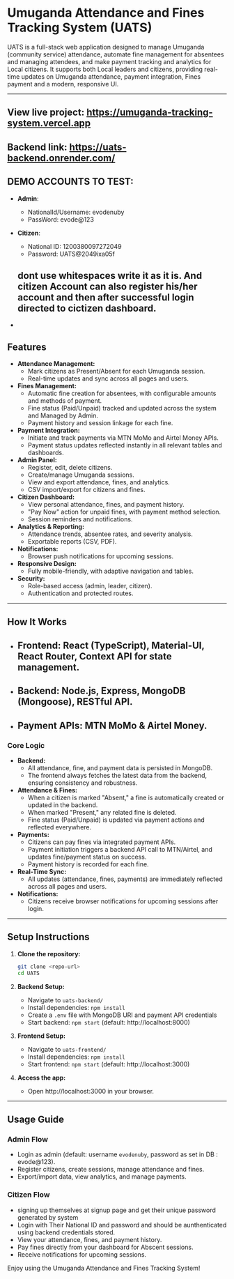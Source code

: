 # Umuganda Attendance and Fines Tracking System (UATS)

UATS is a full-stack web application designed to manage Umuganda (community service) attendance, automate fine management for absentees and managing attendees, and make payment tracking and analytics for Local citizens. It supports both Local leaders and citizens, providing real-time updates on Umuganda attendance, payment integration, Fines payment and a modern, responsive UI.

---
## View live project: https://umuganda-tracking-system.vercel.app
## Backend link: https://uats-backend.onrender.com/

## DEMO ACCOUNTS TO TEST:
  - **Admin**:
      - NationalId/Username: evodenuby
      - PassWord:        evode@123 
  -  **Citizen**:
      - National ID: 1200380097272049
      - Password:    UATS@2049ixa05f	    
      ## dont use whitespaces write it as it is. And citizen Account can also register his/her account and then after successful login directed to cictizen dashboard.

  -  
## Features
- **Attendance Management:**
  - Mark citizens as Present/Absent for each Umuganda session.
  - Real-time updates and sync across all pages and users.
- **Fines Management:**
  - Automatic fine creation for absentees, with configurable amounts and methods of payment.
  - Fine status (Paid/Unpaid) tracked and updated across the system and Managed by Admin.
  - Payment history and session linkage for each fine.
- **Payment Integration:**
  - Initiate and track payments via MTN MoMo and Airtel Money APIs.
  - Payment status updates reflected instantly in all relevant tables and dashboards.
- **Admin Panel:**
  - Register, edit, delete citizens.
  - Create/manage Umuganda sessions.
  - View and export attendance, fines, and analytics.
  - CSV import/export for citizens and fines.
- **Citizen Dashboard:**
  - View personal attendance, fines, and payment history.
  - "Pay Now" action for unpaid fines, with payment method selection.
  - Session reminders and notifications.
- **Analytics & Reporting:**
  - Attendance trends, absentee rates, and severity analysis.
  - Exportable reports (CSV, PDF).
- **Notifications:**
  - Browser push notifications for upcoming sessions.
- **Responsive Design:**
  - Fully mobile-friendly, with adaptive navigation and tables.
- **Security:**
  - Role-based access (admin, leader, citizen).
  - Authentication and protected routes.

---

## How It Works
### 
- ## Frontend: React (TypeScript), Material-UI, React Router, Context API for state management.
- ## Backend:  Node.js, Express, MongoDB (Mongoose), RESTful API.
- ## Payment APIs: MTN MoMo & Airtel Money.

### Core Logic
- **Backend:**
  - All attendance, fine, and payment data is persisted in MongoDB.
  - The frontend always fetches the latest data from the backend, ensuring consistency and robustness.
- **Attendance & Fines:**
  - When a citizen is marked "Absent," a fine is automatically created or updated in the backend.
  - When marked "Present," any related fine is deleted.
  - Fine status (Paid/Unpaid) is updated via payment actions and reflected everywhere.
- **Payments:**
  - Citizens can pay fines via integrated payment APIs.
  - Payment initiation triggers a backend API call to MTN/Airtel, and updates fine/payment status on success.
  - Payment history is recorded for each fine.
- **Real-Time Sync:**
  - All updates (attendance, fines, payments) are immediately reflected across all pages and users.
- **Notifications:**
  - Citizens receive browser notifications for upcoming sessions after login.

---

## Setup Instructions
1. **Clone the repository:**
   ```bash
   git clone <repo-url>
   cd UATS
   ```
2. **Backend Setup:**
   - Navigate to `uats-backend/`
   - Install dependencies: `npm install`
   - Create a `.env` file with MongoDB URI and payment API credentials
   - Start backend: `npm start` (default: http://localhost:8000)

3. **Frontend Setup:**
   - Navigate to `uats-frontend/`
   - Install dependencies: `npm install`
   - Start frontend: `npm start` (default: http://localhost:3000)
4. **Access the app:**
   - Open http://localhost:3000 in your browser.

---

## Usage Guide
### Admin Flow
- Login as admin (default: username `evodenuby`, password as set in DB : evode@123).
- Register citizens, create sessions, manage attendance and fines.
- Export/import data, view analytics, and manage payments.

### Citizen Flow
- signing up themselves at signup page and get their unique password generated by system 
- Login with Their National ID and password and should be aunthenticated using backend credentials stored.
- View your attendance, fines, and payment history.
- Pay fines directly from your dashboard for Abscent sessions.
- Receive notifications for upcoming sessions.


Enjoy using the Umuganda Attendance and Fines Tracking System! 
